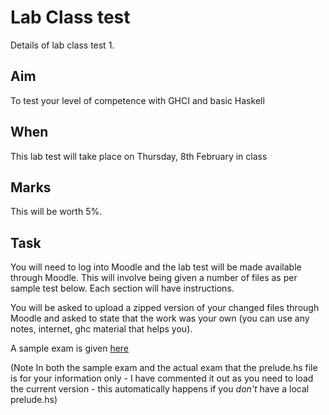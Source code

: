 # Lab Class test

Details of  lab class test 1.

## Aim

To test your level of competence with GHCI and basic Haskell

## When
This lab test will take place on Thursday, 8th February in class

## Marks
This will be worth 5%. 

## Task

You will need to log into Moodle and the lab test will be made available through Moodle. This will involve being given a number of files as per sample test below. Each section will have instructions.

You will be asked to upload a zipped version of your changed files  through Moodle and asked to state that the work was your own (you can use any notes, internet, ghc material that helps you). 



A sample  exam is given [here](./archives/haskell_lab_test.zip)

(Note In both the sample exam and the actual exam that the prelude.hs file is for your information only - I have commented it out as you need to load the current version - this automatically happens if you *don't* have a local prelude.hs)